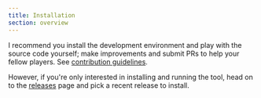 ```yaml
---
title: Installation
section: overview
---
```


I recommend you install the development environment and play with the source code yourself; make improvements and submit PRs to help your fellow players. See [contribution guidelines](https://github.com/paulbilnoski/StarTrekTimelinesSpreadsheet/blob/master/CONTRIBUTING.md).

However, if you're only interested in installing and running the tool, head on to the [releases](https://github.com/paulbilnoski/StarTrekTimelinesSpreadsheet/releases) page and pick a recent release to install.